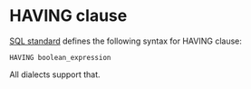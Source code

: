 # HAVING clause

[SQL standard][] defines the following syntax for HAVING clause:

    HAVING boolean_expression

All dialects support that.

[sql standard]: https://jakewheat.github.io/sql-overview/sql-2008-foundation-grammar.html#_7_10_having_clause
